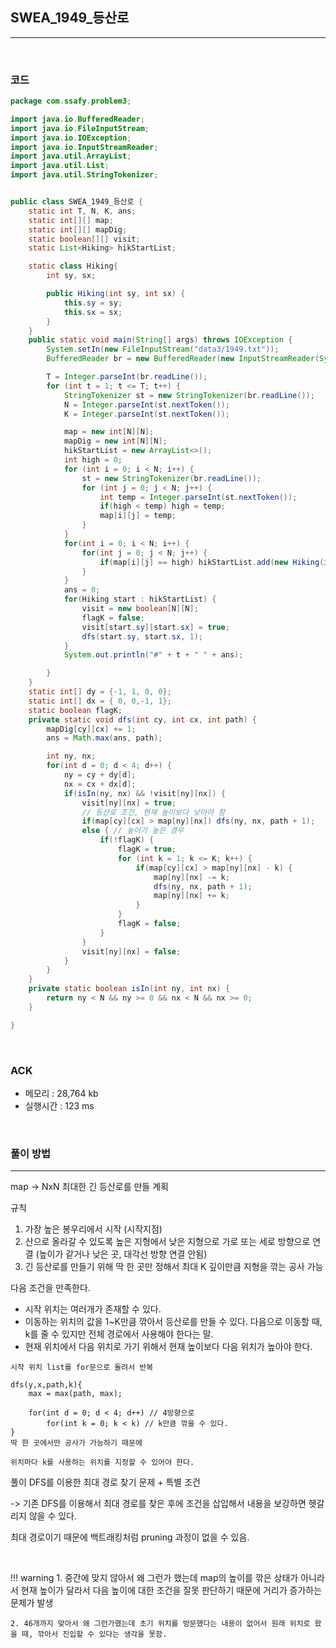 ## SWEA_1949_등산로

---

<br />

### 코드

```java
package com.ssafy.problem3;

import java.io.BufferedReader;
import java.io.FileInputStream;
import java.io.IOException;
import java.io.InputStreamReader;
import java.util.ArrayList;
import java.util.List;
import java.util.StringTokenizer;


public class SWEA_1949_등산로 {
	static int T, N, K, ans;
	static int[][] map;
	static int[][] mapDig;
	static boolean[][] visit;
	static List<Hiking> hikStartList;

	static class Hiking{
		int sy, sx;

		public Hiking(int sy, int sx) {
			this.sy = sy;
			this.sx = sx;
		}
	}
	public static void main(String[] args) throws IOException {
		System.setIn(new FileInputStream("data3/1949.txt"));
		BufferedReader br = new BufferedReader(new InputStreamReader(System.in));

		T = Integer.parseInt(br.readLine());
		for (int t = 1; t <= T; t++) {
			StringTokenizer st = new StringTokenizer(br.readLine());
			N = Integer.parseInt(st.nextToken());
			K = Integer.parseInt(st.nextToken());

			map = new int[N][N];
			mapDig = new int[N][N];
			hikStartList = new ArrayList<>();
			int high = 0;
			for (int i = 0; i < N; i++) {
				st = new StringTokenizer(br.readLine());
				for (int j = 0; j < N; j++) {
					int temp = Integer.parseInt(st.nextToken());
					if(high < temp) high = temp;
					map[i][j] = temp;
				}
			}
			for(int i = 0; i < N; i++) {
				for(int j = 0; j < N; j++) {
					if(map[i][j] == high) hikStartList.add(new Hiking(i, j));
				}
			}
			ans = 0;
			for(Hiking start : hikStartList) {
				visit = new boolean[N][N];
				flagK = false;
				visit[start.sy][start.sx] = true;
				dfs(start.sy, start.sx, 1);
			}
			System.out.println("#" + t + " " + ans);

		}
	}
	static int[] dy = {-1, 1, 0, 0};
	static int[] dx = { 0, 0,-1, 1};
	static boolean flagK;
	private static void dfs(int cy, int cx, int path) {
		mapDig[cy][cx] += 1;
		ans = Math.max(ans, path);

		int ny, nx;
		for(int d = 0; d < 4; d++) {
			ny = cy + dy[d];
			nx = cx + dx[d];
			if(isIn(ny, nx) && !visit[ny][nx]) {
				visit[ny][nx] = true;
				// 등산로 조건, 현재 높이보다 낮아야 함
				if(map[cy][cx] > map[ny][nx]) dfs(ny, nx, path + 1);
				else { // 높이가 높은 경우
					if(!flagK) {
						flagK = true;
						for (int k = 1; k <= K; k++) {
							if(map[cy][cx] > map[ny][nx] - k) {
								map[ny][nx] -= k;
								dfs(ny, nx, path + 1);
								map[ny][nx] += k;
							}
						}
						flagK = false;
					}
				}
				visit[ny][nx] = false;
			}
		}
	}
	private static boolean isIn(int ny, int nx) {
		return ny < N && ny >= 0 && nx < N && nx >= 0;
	}

}
```

<br />

### ACK

- 메모리 : 28,764 kb
- 실행시간 : 123 ms

<br />

### 풀이 방법

---

map -> NxN
최대한 긴 등산로를 만들 계획

규칙

1. 가장 높은 봉우리에서 시작 (시작지점)
2. 산으로 올라갈 수 있도록 높은 지형에서 낮은 지형으로 가로 또는 세로 방향으로 연결 (높이가 같거나 낮은 곳, 대각선 방향 연결 안됨)
3. 긴 등산로를 만들기 위해 딱 한 곳만 정해서 최대 K 깊이만큼 지형을 깎는 공사 가능

다음 조건을 만족한다.

- 시작 위치는 여러개가 존재할 수 있다.
- 이동하는 위치의 값을 1~K만큼 깎아서 등산로를 만들 수 있다. 다음으로 이동할 때, k를 줄 수 있지만 전체 경로에서 사용해야 한다는 말.
- 현재 위치에서 다음 위치로 가기 위해서 현재 높이보다 다음 위치가 높아야 한다.

```
시작 위치 list를 for문으로 돌려서 반복

dfs(y,x,path,k){
    max = max(path, max);

    for(int d = 0; d < 4; d++) // 4방향으로
        for(int k = 0; k < k) // k만큼 깎을 수 있다.
}
딱 한 곳에서만 공사가 가능하기 때문에

위치마다 k를 사용하는 위치를 지정할 수 있어야 한다.
```

풀이
DFS를 이용한 최대 경로 찾기 문제 + 특별 조건

-> 기존 DFS를 이용해서 최대 경로를 찾은 후에 조건을 삽입해서 내용을 보강하면 헷갈리지 않을 수 있다.

최대 경로이기 때문에 백트래킹처럼 pruning 과정이 없을 수 있음.

<br />

<!--추가 내용 있다면 더 적어주시면 됩니다-->

!!! warning 1. 중간에 맞지 않아서 왜 그런가 했는데 map의 높이를 깎은 상태가 아니라서 현재 높이가 달라서 다음 높이에 대한 조건을 잘못 판단하기 때문에 거리가 증가하는 문제가 발생

    2. 46개까지 맞아서 왜 그런가했는데 초기 위치를 방문했다는 내용이 없어서 원래 위치로 왔을 때, 깎아서 진입할 수 있다는 생각을 못함.
